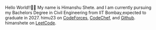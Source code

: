 Hello World!!👋👋 My name is Himanshu Shete.
and I am currently pursuing my Bachelors Degree in Civil Engineering from IIT Bombay,expected to graduate in 2027.
himu23 on [CodeForces](https://codeforces.com/profile/himu23), [CodeChef](https://www.codechef.com/users/himu23), and [Github](https://github.com/himu23).
himanshete on [LeetCode](https://leetcode.com/u/himanshete/).
